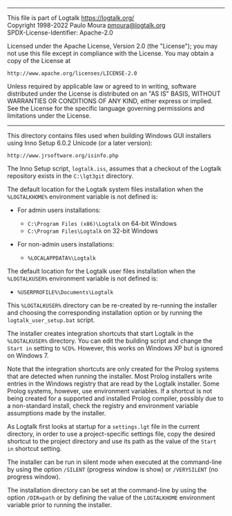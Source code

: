 ________________________________________________________________________

This file is part of Logtalk <https://logtalk.org/>  
Copyright 1998-2022 Paulo Moura <pmoura@logtalk.org>  
SPDX-License-Identifier: Apache-2.0

Licensed under the Apache License, Version 2.0 (the "License");
you may not use this file except in compliance with the License.
You may obtain a copy of the License at

    http://www.apache.org/licenses/LICENSE-2.0

Unless required by applicable law or agreed to in writing, software
distributed under the License is distributed on an "AS IS" BASIS,
WITHOUT WARRANTIES OR CONDITIONS OF ANY KIND, either express or implied.
See the License for the specific language governing permissions and
limitations under the License.
________________________________________________________________________


This directory contains files used when building Windows GUI installers
using Inno Setup 6.0.2 Unicode (or a later version):

	http://www.jrsoftware.org/isinfo.php

The Inno Setup script, `logtalk.iss`, assumes that a checkout of the
Logtalk repository exists in the `C:\lgt3git` directory.

The default location for the Logtalk system files installation when the
`%LOGTALKHOME%` environment variable is not defined is:

- For admin users installations:
	* `C:\Program Files (x86)\Logtalk` on 64-bit Windows
	* `C:\Program Files\Logtalk` on 32-bit Windows

- For non-admin users installations:	
	* `%LOCALAPPDATA%\Logtalk`

The default location for the Logtalk user files installation when the
`%LOGTALKUSER%` environment variable is not defined is:

- `%USERPROFILE%\Documents\Logtalk`

This `%LOGTALKUSER%` directory can be re-created by re-running the
installer and choosing the corresponding installation option or by
running the `logtalk_user_setup.bat` script.

The installer creates integration shortcuts that start Logtalk in the
`%LOGTALKUSER%` directory. You can edit the building script and change
the `Start in` setting to `%CD%`. However, this works on Windows XP
but is ignored on Windows 7.

Note that the integration shortcuts are only created for the Prolog
systems that are detected when running the installer. Most Prolog
installers write entries in the Windows registry that are read by
the Logtalk installer. Some Prolog systems, however, use environment
variables. If a shortcut is not being created for a supported and
installed Prolog compiler, possibly due to a non-standard install,
check the registry and environment variable assumptions made by the
installer.

As Logtalk first looks at startup for a `settings.lgt` file in the
current directory, in order to use a project-specific settings file,
copy the desired shortcut to the project directory and use its path
as the value of the `Start in` shortcut setting.

The installer can be run in silent mode when executed at the command-line
by using the option `/SILENT` (progress window is show) or `/VERYSILENT`
(no progress window).

The installation directory can be set at the command-line by using
the option `/DIR=path` or by defining the value of the `LOGTALKHOME`
environment variable prior to running the installer.
